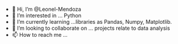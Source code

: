 - 👋 Hi, I’m @Leonel-Mendoza
- 👀 I’m interested in ... Python
- 🌱 I’m currently learning ...libraries as Pandas, Numpy, Matplotlib.
- 💞️ I’m looking to collaborate on ... projects relate to data analysis 
- 📫 How to reach me ...

<!---
Leonel-web/Leonel-web is a ✨ special ✨ repository because its `README.md` (this file) appears on your GitHub profile.
You can click the Preview link to take a look at your changes.
--->
